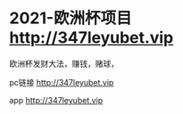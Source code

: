 # 2021-欧洲杯项目    http://347leyubet.vip
欧洲杯发财大法，赚钱，赌球，

      
pc链接     http://347leyubet.vip

app       http://347leyubet.vip
